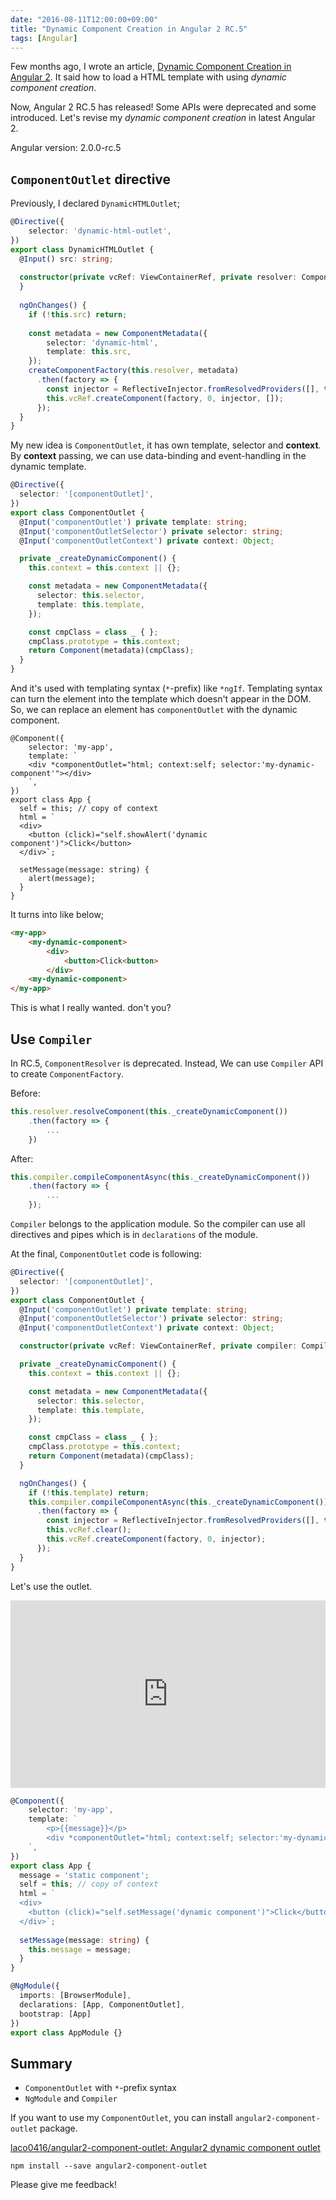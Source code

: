 ```yaml
---
date: "2016-08-11T12:00:00+09:00"
title: "Dynamic Component Creation in Angular 2 RC.5"
tags: [Angular]
---
```


Few months ago, I wrote an article, [Dynamic Component Creation in Angular 2](/post/dynamic-component-creation-in-angular-2/).
It said how to load a HTML template with using _dynamic component creation_.

Now, Angular 2 RC.5 has released! Some APIs were deprecated and some introduced.
Let's revise my _dynamic component creation_ in latest Angular 2. 

Angular version: 2.0.0-rc.5

<!--more-->

## `ComponentOutlet` directive

Previously, I declared `DynamicHTMLOutlet`; 

```ts
@Directive({
    selector: 'dynamic-html-outlet',
})
export class DynamicHTMLOutlet {
  @Input() src: string;
  
  constructor(private vcRef: ViewContainerRef, private resolver: ComponentResolver) {
  }
  
  ngOnChanges() {
    if (!this.src) return;
    
    const metadata = new ComponentMetadata({
        selector: 'dynamic-html',
        template: this.src,
    });
    createComponentFactory(this.resolver, metadata)
      .then(factory => {
        const injector = ReflectiveInjector.fromResolvedProviders([], this.vcRef.parentInjector);
        this.vcRef.createComponent(factory, 0, injector, []);
      });
  }
}
```

My new idea is `ComponentOutlet`, it has own template, selector and **context**.
By **context** passing, we can use data-binding and event-handling in the dynamic template.

```ts
@Directive({
  selector: '[componentOutlet]',
})
export class ComponentOutlet {
  @Input('componentOutlet') private template: string;
  @Input('componentOutletSelector') private selector: string;
  @Input('componentOutletContext') private context: Object;

  private _createDynamicComponent() {
    this.context = this.context || {};

    const metadata = new ComponentMetadata({
      selector: this.selector,
      template: this.template,
    });

    const cmpClass = class _ { };
    cmpClass.prototype = this.context;
    return Component(metadata)(cmpClass);
  }
}
```

And it's used with templating syntax (`*`-prefix) like `*ngIf`.
Templating syntax can turn the element into the template which doesn't appear in the DOM.
So, we can replace an element has `componentOutlet` with the dynamic component.

```
@Component({
    selector: 'my-app',
    template: `
    <div *componentOutlet="html; context:self; selector:'my-dynamic-component'"></div>
    `,
})
export class App {
  self = this; // copy of context
  html = `
  <div>
    <button (click)="self.showAlert('dynamic component')">Click</button>
  </div>`;
  
  setMessage(message: string) {
    alert(message);
  }
}
```

It turns into like below;

```html
<my-app>
    <my-dynamic-component>
        <div>
            <button>Click<button>
        </div>
    <my-dynamic-component>
</my-app>
```

This is what I really wanted. don't you?

## Use `Compiler`

In RC.5, `ComponentResolver` is deprecated. Instead, We can use `Compiler` API to create `ComponentFactory`.

Before: 

```ts
this.resolver.resolveComponent(this._createDynamicComponent())
    .then(factory => {
        ...
    })
```

After: 

```ts
this.compiler.compileComponentAsync(this._createDynamicComponent())
    .then(factory => {
        ...
    });
```

`Compiler` belongs to the application module.
So the compiler can use all directives and pipes which is in `declarations` of the module.

At the final, `ComponentOutlet` code is following:

```ts
@Directive({
  selector: '[componentOutlet]',
})
export class ComponentOutlet {
  @Input('componentOutlet') private template: string;
  @Input('componentOutletSelector') private selector: string;
  @Input('componentOutletContext') private context: Object;

  constructor(private vcRef: ViewContainerRef, private compiler: Compiler) { }

  private _createDynamicComponent() {
    this.context = this.context || {};

    const metadata = new ComponentMetadata({
      selector: this.selector,
      template: this.template,
    });

    const cmpClass = class _ { };
    cmpClass.prototype = this.context;
    return Component(metadata)(cmpClass);
  }

  ngOnChanges() {
    if (!this.template) return;
    this.compiler.compileComponentAsync(this._createDynamicComponent())
      .then(factory => {
        const injector = ReflectiveInjector.fromResolvedProviders([], this.vcRef.parentInjector);
        this.vcRef.clear();
        this.vcRef.createComponent(factory, 0, injector);
      });
  }
}
```

Let's use the outlet.

<iframe src="https://embed.plnkr.co/1dlbF4/" width="100%" height="300" frameborder="0"></iframe>

```ts
@Component({
    selector: 'my-app',
    template: `
        <p>{{message}}</p>
        <div *componentOutlet="html; context:self; selector:'my-dynamic-component'"></div>
    `,
})
export class App {
  message = 'static component';
  self = this; // copy of context
  html = `
  <div>
    <button (click)="self.setMessage('dynamic component')">Click</button>
  </div>`;
  
  setMessage(message: string) {
    this.message = message;
  }
}

@NgModule({
  imports: [BrowserModule],
  declarations: [App, ComponentOutlet],
  bootstrap: [App]
})
export class AppModule {}
```

## Summary

- `ComponentOutlet` with `*`-prefix syntax
- `NgModule` and `Compiler`

If you want to use my `ComponentOutlet`, you can install `angular2-component-outlet` package.

[laco0416/angular2\-component\-outlet: Angular2 dynamic component outlet](https://github.com/laco0416/angular2-component-outlet)

```
npm install --save angular2-component-outlet
```

Please give me feedback!
